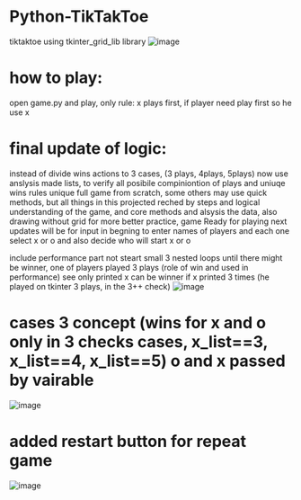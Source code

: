 # Python-TikTakToe
tiktaktoe using tkinter_grid_lib library
![image](https://github.com/MahmoudHegazi/Python-TikTakToe/assets/55125302/11438462-2108-4dbe-bca1-da6c0082164d)

# how to play:
open game.py and play, only rule: x plays first, if player need play first so he use x


# final update of logic:
instead of divide wins actions to 3 cases, (3 plays, 4plays, 5plays) now use anslysis made lists, to verify all posibile compiniontion of plays and uniuqe wins rules unique full game from scratch, some others may use quick methods, but all things in this projected reched by steps and logical understanding of the game, and core methods and alsysis the data, also drawing without grid for more better practice, game Ready for playing next updates will be for input in begning to enter names of players and each one select x or o and also decide who will start x or o


include performance part not steart small 3 nested loops until there might be winner, one of players played 3 plays (role of win and used in performance)
see only printed x can be winner if x printed 3 times (he played on tkinter 3 plays, in the 3++ check)
![image](https://github.com/MahmoudHegazi/Python-TikTakToe/assets/55125302/ba64a900-494e-4e1a-b726-a518c335bb04)

# cases 3 concept (wins for x and o only in 3 checks cases, x_list==3, x_list==4, x_list==5) o and x passed by vairable
![image](https://github.com/MahmoudHegazi/Python-TikTakToe/assets/55125302/0a7027f1-74ef-40eb-aa75-2b9ef33136ce)


# added restart button for repeat game
![image](https://github.com/MahmoudHegazi/Python-TikTakToe/assets/55125302/6274cec9-01b6-4444-983b-c1061fbae447)
